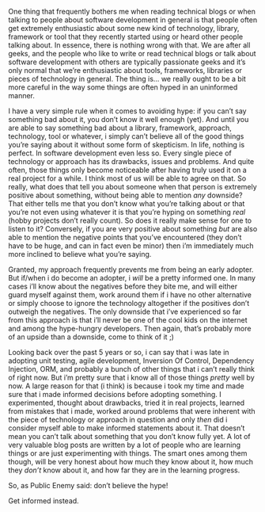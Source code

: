 One thing that frequently bothers me when reading technical blogs or when talking to people about software development in general is that people often get extremely enthusiastic about some new kind of technology, library, framework or tool that they recently started using or heard other people talking about. In essence, there is nothing wrong with that. We are after all geeks, and the people who like to write or read technical blogs or talk about software development with others are typically passionate geeks and it’s only normal that we’re enthusiastic about tools, frameworks, libraries or pieces of technology in general. The thing is… we really ought to be a bit more careful in the way some things are often hyped in an uninformed manner.

I have a very simple rule when it comes to avoiding hype: if you can’t say something bad about it, you don’t know it well enough (yet). And until you are able to say something bad about a library, framework, approach, technology, tool or whatever, i simply can’t believe all of the good things you’re saying about it without some form of skepticism. In life, nothing is perfect. In software development even less so. Every single piece of technology or approach has its drawbacks, issues and problems. And quite often, those things only become noticeable after having truly used it on a real project for a while. I think most of us will be able to agree on that. So really, what does that tell you about someone when that person is extremely positive about something, without being able to mention *any* downside? That either tells me that you don’t know what you’re talking about or that you’re not even using whatever it is that you’re hyping on something *real* (hobby projects don’t really count). So does it really make sense for one to listen to it? Conversely, if you are very positive about something *but* are also able to mention the negative points that you’ve encountered (they don’t have to be huge, and can in fact even be minor) then i’m immediately much more inclined to believe what you’re saying.

Granted, my approach frequently prevents me from being an early adopter. But if/when i do become an adopter, i *will* be a pretty informed one. In many cases i’ll know about the negatives before they bite me, and will either guard myself against them, work around them if i have no other alternative or simply choose to ignore the technology altogether if the positives don’t outweigh the negatives. The only downside that i’ve experienced so far from this approach is that i’ll never be one of the cool kids on the internet and among the hype-hungry developers. Then again, that’s probably more of an upside than a downside, come to think of it ;)

Looking back over the past 5 years or so, i can say that i was late in adopting unit testing, agile development, Inversion Of Control, Dependency Injection, ORM, and probably a bunch of other things that i can’t really think of right now. But i’m pretty sure that i know all of those things *pretty* well by now. A large reason for that (i think) is because i took my time and made sure that i made informed decisions before adopting something. I experimented, thought about drawbacks, tried it in real projects, learned from mistakes that i made, worked around problems that were inherent with the piece of technology or approach in question and only *then* did i consider myself able to make informed statements about it. That doesn’t mean you can’t talk about something that you don’t know fully yet. A lot of very valuable blog posts are written by a lot of people who are learning things or are just experimenting with things. The smart ones among them though, will be very honest about how much they know about it, how much they *don’t* know about it, and how far they are in the learning progress. 

So, as Public Enemy said: don’t believe the hype!

Get informed instead.